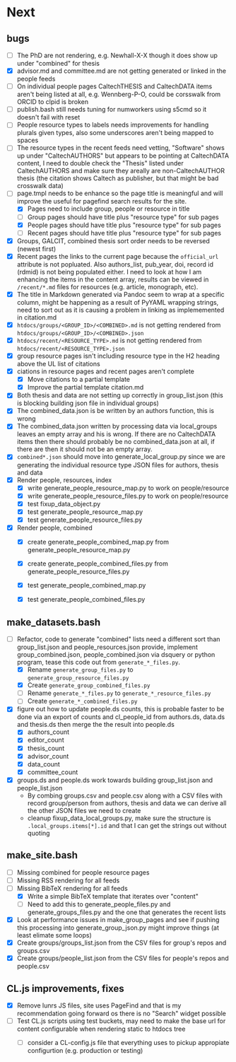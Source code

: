 # Next

## bugs

- [ ] The PhD are not rendering, e.g. Newhall-X-X though it does show up under "combined" for thesis
- [x] advisor.md and committee.md are not getting generated or linked in the people feeds
- [ ] On individual people pages CaltechTHESIS and CaltechDATA items aren't being listed at all, e.g. Wennberg-P-O, could be corsswalk from ORCID to clpid is broken
- [ ] publish.bash still needs tuning for numworkers using s5cmd so it doesn't fail with reset
- [ ] People resource types to labels needs improvements for handling plurals given types, also some underscores aren't being mapped to spaces
- [ ] The resource types in the recent feeds need vetting, "Software" shows up under "CaltechAUTHORS" but appears to be pointing at CaltechDATA content, I need to double check the "Thesis" listed under CaltechAUTHORS and make sure they areally are non-CaltechAUTHOR thesis (the citation shows Caltech as publisher, but that might be bad crosswalk data)
- [ ] page.tmpl needs to be enhance so the page title is meaningful and will improve the useful for pagefind search results for the site.
    - [x] Pages need to include group, people or resource in title
    - [ ] Group pages should have title plus "resource type" for sub pages
    - [x] People pages should have title plus "resource type" for sub pages
    - [ ] Recent pages should have title plus "resource type" for sub pages
- [x] Groups, GALCIT, combined thesis sort order needs to be reversed (newest first)
- [x] Recent pages the links to the current page because the `official_url` attribute is not popluated. Also authors_list, pub_year, doi, record id (rdmid) is not being populated either. I need to look at how I am enhancing the items in the content array, results can be viewed in `/recent/*.md` files for resources (e.g. article, monograph, etc). 
- [x] The title in Markdown generated via Pandoc seem to wrap at a specific column, might be happening as a result of PyYAML wrapping strings, need to sort out as it is causing a problem in linking as implememented in citation.md
- [x] `htdocs/groups/<GROUP_ID>/<COMBINED>.md` is not getting rendered from `htdocs/groups/<GROUP_ID>/<COMBINED>.json`
- [x] `htdocs/recent/<RESOURCE_TYPE>.md` is not getting rendered from `htdocs/recent/<RESOURCE_TYPE>.json`
- [x] group resource pages isn't including resource type in the H2 heading above the UL list of citations
- [x] ciations in resource pages and recent pages aren't complete
    - [x] Move citations to a partial template
    - [x] Improve the partial template citation.md
- [x] Both thesis and data are not setting up correctly in group_list.json (this is blocking building json file in individual groups)
- [x] The combined_data.json is be written by an authors function, this is wrong
- [x] The combined_data.json written by processing data via local_groups leaves an empty array and his is wrong. If there are no CaltechDATA items then there should probably be no combined_data.json at all, if there are then it should not be an empty array.
- [x] `combined*.json` should move into generate_local_group.py since we are generating the individual resource type JSON files for authors, thesis and data
- [x] Render people, resources, index
    - [x] write generate_people_resource_map.py to work on people/resource
    - [x] write generate_people_resource_files.py to work on people/resource
    - [x] test fixup_data_object.py
    - [x] test generate_people_resource_map.py
    - [x] test generate_people_resource_files.py
- [x] Render people, combined
    - [x] create generate_people_combined_map.py from generate_people_resource_map.py
    - [x] create generate_people_combined_files.py from generate_people_resource_files.py
    - [x] test generate_people_combined_map.py
    - [x] test generate_people_combined_files.py



## make_datasets.bash

- [ ] Refactor, code to generate "combined" lists need a different sort than group_list.json and people_resources.json provide, implement group_combined.json, people_combined.json via dsquery or python program, tease this code out from `generate_*_files.py`. 
    - [x] Rename `generate_group_files.py` to `generate_group_resource_files.py`
    - [x] Create `generate_group_combined_files.py`
    - [ ] Rename `generate_*_files.py` to `generate_*_resource_files.py`
    - [ ] Create `generate_*_combined_files.py`
- [x] figure out how to update people.ds counts, this is probable faster to be done via an export of counts and cl_people_id from authors.ds, data.ds and thesis.ds then merge the the result into people.ds
    - [x] authors_count
    - [x] editor_count
    - [x] thesis_count
    - [x] advisor_count
    - [x] data_count
    - [x] committee_count
- [x] groups.ds and people.ds work towards building group_list.json and people_list.json
    - By combing groups.csv and people.csv along with a CSV files with record group/person from authors, thesis and data we can derive all the other JSON files we need to create
    - cleanup fixup_data_local_groups.py, make sure the structure is `.local_groups.items[*].id` and that I can get the strings out without quoting

## make_site.bash

- [ ] Missing combined for people resource pages
- [ ] Missing RSS rendering for all feeds
- [ ] Missing BibTeX rendering for all feeds
    - [x] Write a simple BibTeX template that iterates over "content"
    - [ ] Need to add this to generate_people_files.py and generate_groups_files.py and the one that generates the recent lists
- [x] Look at performance issues in make_group_pages and see if pushing this processing into generate_group_json.py might improve things (at least elimate some loops)
- [x] Create groups/groups_list.json from the CSV files for group's repos and groups.csv
- [x] Create groups/people_list.json from the CSV files for people's repos and people.csv

## CL.js improvements, fixes

- [x] Remove lunrs JS files, site uses PageFind and that is my recommendation going forward os there is no "Search" widget possible
- [ ] Test CL.js scripts using test buckets, may need to make the base url for content configurable when rendering static to htdocs tree
    - [ ] consider a CL-config.js file that everything uses to pickup appropiate configurtion (e.g. production or testing)


